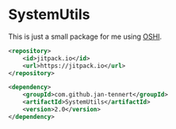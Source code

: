 # SystemUtils
This is just a small package for me using [OSHI](https://github.com/oshi/oshi).

```xml
<repository>
	<id>jitpack.io</id>
	<url>https://jitpack.io</url>
</repository>
```
```xml
<dependency>
	<groupId>com.github.jan-tennert</groupId>
	<artifactId>SystemUtils</artifactId>
	<version>2.0</version>
</dependency>
```
